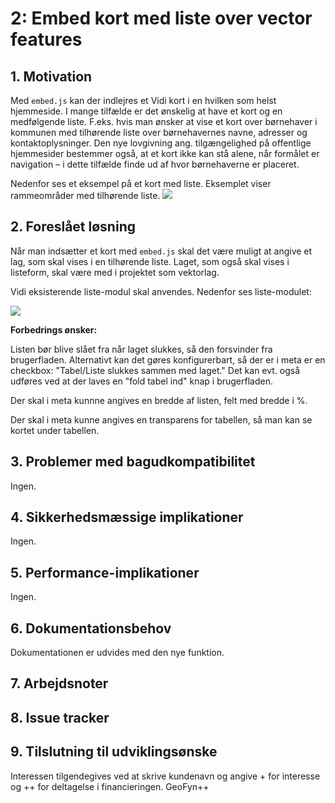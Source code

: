 # 2: Embed kort med liste over vector features

## 1. Motivation
Med `embed.js` kan der indlejres et Vidi kort i en hvilken som helst hjemmeside. I mange tilfælde er det ønskelig at have et kort og en medfølgende liste. F.eks. hvis man ønsker at vise et kort over børnehaver i kommunen med tilhørende liste over børnehavernes navne, adresser og kontaktoplysninger. Den nye lovgivning ang. tilgængelighed på offentlige hjemmesider bestemmer også, at et kort ikke kan stå alene, når formålet er navigation – i dette tilfælde finde ud af hvor børnehaverne er placeret.

Nedenfor ses et eksempel på et kort med liste. Eksemplet viser rammeområder med tilhørende liste.
![](https://d3dehtdmp2rwcw.cloudfront.net/ms_269878/5Q5j0VZAuTgzgWMSPWbt4FI2C9jE5n/Glostrup%2B%2BRammer%2Bfor%2Blokalplanl%25C3%25A6gningen%2B2020-06-10%2B12-54-43.png?Expires=1591786800&Signature=Skm5I553TQAyD4VClPZ7KVV5RMHi80m2cza9e7cOHViJcSxKITxoIF-ZBD9jpiSzLulAHYZS3p70Cappu8FP8pqBnFRvm6t9~5JU2~OopC1VmMEPjOtOW3ibPhFBDq5cmStnJxH3Ezbzm7hjufWWIUfTPbuenl5VCK~T~jXw~kTDHBeY~X9JDMOmdLs8uVNLzUkjmfpq8Q19R8rrBUCSFhxLrMUo2YgX7K-1EMaDoC2n114rdwvh7T7rVxlQje69TLj-hes2o95QGr8ipxMUzIMjsL4sYfzwkocOEX0ELPkNhHnNEiN-I4fpQ3zZu380iof5kAq7-DQc0bFjwYwrCA__&Key-Pair-Id=APKAJBCGYQYURKHBGCOA)

## 2. Foreslået løsning
Når man indsætter et kort med `embed.js` skal det være muligt at angive et lag, som skal vises i en tilhørende liste. Laget, som også skal vises i listeform, skal være med i projektet som vektorlag. 

Vidi eksisterende liste-modul skal anvendes. Nedenfor ses liste-modulet:

![](https://d3dehtdmp2rwcw.cloudfront.net/ms_269878/xNQcVdgIDn3olPO2Dr9IlqCZ1qLPf3/MapCentia%2BVidi%2B2020-06-10%2B21-25-58.png?Expires=1591817400&Signature=E9FEWIKh9v7mZ-Wwr1erfEHWQltpAHD2Ic7zqpeZCnYaAOhMe31mT9LyC35YJqHGCbgN2YuHQOPXOC4GE6qLizjcOoXBOrzvigv9Wl~eEXptE5Zs90tIX80AvJ-MYVK0-cDMyNsxbyk9ELYrD92wJutn4~ESh8nCtihsDWabVZ2JiW4CojGMk4pYKMWvRufpL0v8VJwy7Geu3KJIckfeD-F4a3PwyrnzPix73Wa1X5JfgMk8dCbVUwRvdBPFUqPdkBLSj0qwDTTSpr-c4sZgiz5bDLMDB9QIGWk4W0wkIcUL7zmm0yG~9HvD15a4C0h-bvvNKE6owEqCCXUSb3y5cQ__&Key-Pair-Id=APKAJBCGYQYURKHBGCOA)

**Forbedrings ønsker:**

Listen bør blive slået fra når laget slukkes, så den forsvinder fra brugerfladen. Alternativt kan det gøres konfigurerbart, så der er i meta er en checkbox: "Tabel/Liste slukkes sammen med laget." Det kan evt. også udføres ved at der laves en "fold tabel ind" knap i brugerfladen.

Der skal i meta kunnne angives en bredde af listen, felt med bredde i %.

Der skal i meta kunne angives en transparens for tabellen, så man kan se kortet under tabellen.

## 3. Problemer med bagudkompatibilitet
Ingen.

## 4. Sikkerhedsmæssige implikationer
Ingen.

## 5. Performance-implikationer
Ingen.

## 6. Dokumentationsbehov
Dokumentationen er udvides med den nye funktion.

## 7. Arbejdsnoter

## 8. Issue tracker

## 9. Tilslutning til udviklingsønske
Interessen tilgendegives ved at skrive kundenavn og angive + for interesse og ++ for deltagelse i financieringen.
GeoFyn++
